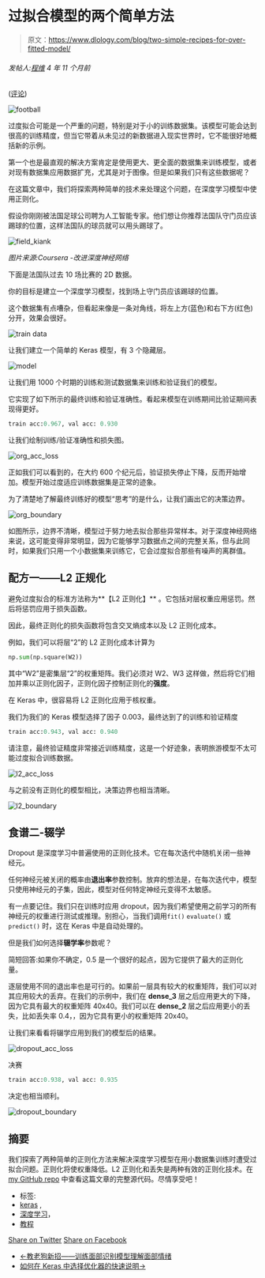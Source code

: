 # 过拟合模型的两个简单方法

> 原文：<https://www.dlology.com/blog/two-simple-recipes-for-over-fitted-model/>

###### 发帖人:[程维](/blog/author/Chengwei/) 4 年 11 个月前

([评论](/blog/two-simple-recipes-for-over-fitted-model/#disqus_thread))

![football](img/42234940efc9330aa229b0f1d93b550a.png)

过度拟合可能是一个严重的问题，特别是对于小的训练数据集。该模型可能会达到很高的训练精度，但当它带着从未见过的新数据进入现实世界时，它不能很好地概括新的示例。

第一个也是最直观的解决方案肯定是使用更大、更全面的数据集来训练模型，或者对现有数据集应用数据扩充，尤其是对于图像。但是如果我们只有这些数据呢？

在这篇文章中，我们将探索两种简单的技术来处理这个问题，在深度学习模型中使用正则化。

假设你刚刚被法国足球公司聘为人工智能专家。他们想让你推荐法国队守门员应该踢球的位置，这样法国队的球员就可以用头踢球了。

![field_kiank](img/a04ac4956d32806224e3fbc6f00bea01.png)

*图片来源:Coursera -改进深度神经网络*

下面是法国队过去 10 场比赛的 2D 数据。

你的目标是建立一个深度学习模型，找到场上守门员应该踢球的位置。

这个数据集有点嘈杂，但看起来像是一条对角线，将左上方(蓝色)和右下方(红色)分开，效果会很好。

![train data](img/a5e3aad90992646b9c34415e623c41d5.png)

让我们建立一个简单的 Keras 模型，有 3 个隐藏层。

![model](img/09b595a1a6dc1aadef62fc0077f5d3a0.png)

让我们用 1000 个时期的训练和测试数据集来训练和验证我们的模型。

它实现了如下所示的最终训练和验证准确性。看起来模型在训练期间比验证期间表现得更好。

```py
train acc:0.967, val acc: 0.930
```

让我们绘制训练/验证准确性和损失图。

![org_acc_loss](img/3f6470500f11e43f6e557bbd6f85650f.png)

正如我们可以看到的，在大约 600 个纪元后，验证损失停止下降，反而开始增加。模型开始过度适应训练数据集是正常的迹象。

为了清楚地了解最终训练好的模型“思考”的是什么，让我们画出它的决策边界。

![org_boundary](img/c18520b214fb321e39c37c95da3e2d6c.png)

如图所示，边界不清晰，模型过于努力地去拟合那些异常样本。对于深度神经网络来说，这可能变得非常明显，因为它能够学习数据点之间的完整关系，但与此同时，如果我们只用一个小数据集来训练它，它会过度拟合那些有噪声的离群值。

## 配方一——L2 正规化

避免过度拟合的标准方法称为**【L2 正则化】** 。它包括对层权重应用惩罚。然后将惩罚应用于损失函数。

因此，最终正则化的损失函数将包含交叉熵成本以及 L2 正则化成本。

例如，我们可以将层“2”的 L2 正则化成本计算为

```py
np.sum(np.square(W2))
```

其中“W2”是密集层“2”的权重矩阵。我们必须对 W2、W3 这样做，然后将它们相加并乘以正则化因子，正则化因子控制正则化的**强度**。

在 Keras 中，很容易将 L2 正则化应用于核权重。

我们为我们的 Keras 模型选择了因子 0.003，最终达到了的训练和验证精度

```py
train acc:0.943, val acc: 0.940
```

请注意，最终验证精度非常接近训练精度，这是一个好迹象，表明旅游模型不太可能过度拟合训练数据。

![l2_acc_loss](img/fe2beaf0ca9de6b2d3108d6590cbedc0.png)

与之前没有正则化的模型相比，决策边界也相当清晰。

![l2_boundary](img/6bb9b804d13b6a9c28e99fcf61385cae.png)

## 食谱二-辍学

Dropout 是深度学习中普遍使用的正则化技术。它在每次迭代中随机关闭一些神经元。

任何神经元被关闭的概率由**退出率**参数控制。放弃的想法是，在每次迭代中，模型只使用神经元的子集，因此，模型对任何特定神经元变得不太敏感。

有一点要记住。我们只在训练时应用 dropout，因为我们希望使用之前学习的所有神经元的权重进行测试或推理。别担心，当我们调用`fit()` `evaluate()` 或 `predict()` 时，这在 Keras 中是自动处理的。

但是我们如何选择**辍学率**参数呢？

简短回答:如果你不确定，0.5 是一个很好的起点，因为它提供了最大的正则化量。

逐层使用不同的退出率也是可行的。如果前一层具有较大的权重矩阵，我们可以对其应用较大的丢弃。在我们的示例中，我们在 **dense_3** 层之后应用更大的下降，因为它具有最大的权重矩阵 40x40。我们可以在 **dense_2** 层之后应用更小的丢失，比如丢失率 0.4，，因为它具有更小的权重矩阵 20x40。

让我们来看看将辍学应用到我们的模型后的结果。

![dropout_acc_loss](img/cba1c4436c7314c68dd278374881ef9e.png)

决赛

```py
train acc:0.938, val acc: 0.935
```

决定也相当顺利。

![dropout_boundary](img/b72141a9c3bf502c7dde0de3437746c5.png)

## 摘要

我们探索了两种简单的正则化方法来解决深度学习模型在用小数据集训练时遭受过拟合问题。正则化将使权重降低。L2 正则化和丢失是两种有效的正则化技术。在 [my GitHub repo](https://github.com/Tony607/Keras_Regularization) 中查看这篇文章的完整源代码。尽情享受吧！

*   标签:
*   [keras](/blog/tag/keras/) ,
*   [深度学习](/blog/tag/deep-learning/)，
*   [教程](/blog/tag/tutorial/)

[Share on Twitter](https://twitter.com/intent/tweet?url=https%3A//www.dlology.com/blog/two-simple-recipes-for-over-fitted-model/&text=Two%20Simple%20Recipes%20for%20Over%20Fitted%20Model) [Share on Facebook](https://www.facebook.com/sharer/sharer.php?u=https://www.dlology.com/blog/two-simple-recipes-for-over-fitted-model/)

*   [←教老狗新招——训练面部识别模型理解面部情绪](/blog/teach-old-dog-new-tricks-train-facial-identification-model-to-understand-facial-emotion/)
*   [如何在 Keras 中选择优化器的快速说明→](/blog/quick-notes-on-how-to-choose-optimizer-in-keras/)